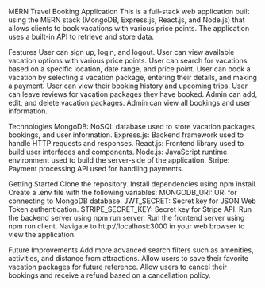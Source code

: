 MERN Travel Booking Application
This is a full-stack web application built using the MERN stack (MongoDB, Express.js, React.js, and Node.js) that allows clients to book vacations with various price points. The application uses a built-in API to retrieve and store data.

Features
User can sign up, login, and logout.
User can view available vacation options with various price points.
User can search for vacations based on a specific location, date range, and price point.
User can book a vacation by selecting a vacation package, entering their details, and making a payment.
User can view their booking history and upcoming trips.
User can leave reviews for vacation packages they have booked.
Admin can add, edit, and delete vacation packages.
Admin can view all bookings and user information.


Technologies
MongoDB: NoSQL database used to store vacation packages, bookings, and user information.
Express.js: Backend framework used to handle HTTP requests and responses.
React.js: Frontend library used to build user interfaces and components.
Node.js: JavaScript runtime environment used to build the server-side of the application.
Stripe: Payment processing API used for handling payments.


Getting Started
Clone the repository.
Install dependencies using npm install.
Create a .env file with the following variables:
MONGODB_URI: URI for connecting to MongoDB database.
JWT_SECRET: Secret key for JSON Web Token authentication.
STRIPE_SECRET_KEY: Secret key for Stripe API.
Run the backend server using npm run server.
Run the frontend server using npm run client.
Navigate to http://localhost:3000 in your web browser to view the application.


Future Improvements
Add more advanced search filters such as amenities, activities, and distance from attractions.
Allow users to save their favorite vacation packages for future reference.
Allow users to cancel their bookings and receive a refund based on a cancellation policy.
